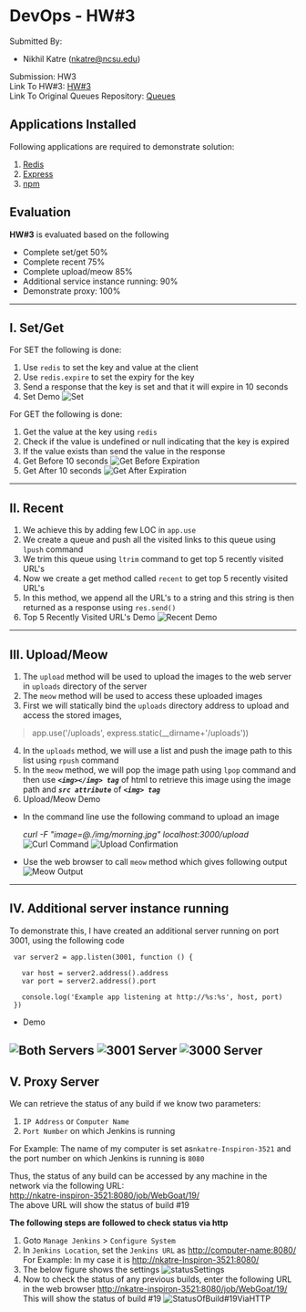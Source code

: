 DevOps - HW#3
===================
Submitted By:

 - Nikhil Katre (nkatre@ncsu.edu)
 
Submission: HW3 <br>
Link To HW#3: [HW#3](https://github.com/nkatre/DevOps-HW-3)<br>
Link To Original Queues Repository: [Queues](https://github.com/CSC-DevOps/Queues)


Applications Installed
-------------
Following applications are required to demonstrate solution: <br>
 1. [Redis](http://redis.io/) 
 2. [Express](http://expressjs.com/)
 3. [npm](https://www.npmjs.com/)


Evaluation
-------------

**HW#3** is evaluated based on the following

- Complete set/get 50%
- Complete recent 75%
- Complete upload/meow 85%
- Additional service instance running: 90%
- Demonstrate proxy: 100%

----------

I. Set/Get
-------------------

For SET the following is done:

 1. Use `redis` to set the key and value at the client
 2. Use `redis.expire` to set the expiry for the key
 3. Send a response that the key is set and that it will expire in 10 seconds
 4. Set Demo
 ![Set](https://github.com/nkatre/DevOps-HW-3/blob/master/outputImages/set.png)

For GET the following is done:

 1. Get the value at the key using `redis`
 2. Check if the value is undefined or null indicating that the key is expired
 3. If the value exists than send the value in the response
 4. Get Before 10 seconds
 ![Get Before Expiration](https://github.com/nkatre/DevOps-HW-3/blob/master/outputImages/get_under_10.png)
 5. Get After 10 seconds
 ![Get After Expiration](https://github.com/nkatre/DevOps-HW-3/blob/master/outputImages/get_after_10.png)

----------

II. Recent
-------------

 1. We achieve this by adding few LOC in `app.use`
 2. We create a queue and push all the visited links to this queue using `lpush` command<br>
 3. We trim this queue using `ltrim` command to get top 5 recently visited URL's<br>
 4. Now we create a get method called `recent` to get top 5 recently visited URL's
 5. In this method, we append all the URL's to a string and this string is then returned as a response using `res.send()`
 6. Top 5 Recently Visited URL's Demo
 ![Recent Demo](https://github.com/nkatre/DevOps-HW-3/blob/master/outputImages/recent.png)


----------

III. Upload/Meow
--------------------

 1. The `upload` method will be used to upload the images to the web server in `uploads` directory of the server
 2. The `meow` method will be used to access these uploaded images
 3. First we will statically bind the `uploads` directory address to upload and access the stored images, 
>  app.use('/uploads', express.static(__dirname+'/uploads'))
 4.  In the `uploads` method, we will use a list and push the image path to this list using `rpush` command
 5. In the `meow` method, we will pop the image path using `lpop` command and then use ***`<img></img> tag`*** of html to retrieve this image using the image path and ***`src attribute`*** of ***`<img> tag`***
 6. Upload/Meow Demo
 - In the command line use the following command to upload an image

     *curl -F "image=@./img/morning.jpg" localhost:3000/upload*
![Curl Command](https://github.com/nkatre/DevOps-HW-3/blob/master/outputImages/commandLine.png)
![Upload Confirmation](https://github.com/nkatre/DevOps-HW-3/blob/master/outputImages/CommandLineUploads.png)
 - Use the web browser to call `meow` method which gives following output
![Meow Output](https://github.com/nkatre/DevOps-HW-3/blob/master/outputImages/meow.png)
 
----------

IV. Additional server instance running
--------------------

 To demonstrate this, I have created an additional server running on port 3001, using the following code 

     var server2 = app.listen(3001, function () {                            
    
       var host = server2.address().address
       var port = server2.address().port
    
       console.log('Example app listening at http://%s:%s', host, port)
     })

- Demo

![Both Servers](https://github.com/nkatre/DevOps-HW-3/blob/master/outputImages/bothServers.png)
![3001 Server](https://github.com/nkatre/DevOps-HW-3/blob/master/outputImages/additionalServer.png)
![3000 Server](https://github.com/nkatre/DevOps-HW-3/blob/master/outputImages/additionalServer1.png)
 ----------

V. Proxy Server
--------------------
We can retrieve the status of any build if we know two parameters:<br>

 1. `IP Address` or `Computer Name`
 2. `Port Number` on which Jenkins is running

For Example:  The name of my computer is set as`nkatre-Inspiron-3521` and the port number on which Jenkins is running is `8080`<br>

Thus, the status of any build can be accessed by any machine in the network via the following URL:<br>
[http://nkatre-inspiron-3521:8080/job/WebGoat/19/](http://nkatre-inspiron-3521:8080/job/WebGoat/19/ "http://nkatre-inspiron-3521:8080/job/WebGoat/19/")<br>
The above URL will show the status of build #19<br>

**The following steps are followed to check status via http**

 1. Goto `Manage Jenkins` > `Configure System`
 2. In `Jenkins Location`, set the `Jenkins URL` as [http://computer-name:8080/](http://computer-name:8080/ "http://computer-name:8080/") <br>
	 For Example: In my case it is [http://nkatre-Inspiron-3521:8080/](http://nkatre-Inspiron-3521:8080/ "http://nkatre-Inspiron-3521:8080/")
 3. The below figure shows the settings
   ![statusSettings](https://github.com/nkatre/DevOpsProject/blob/master/Images/status1.png) 
 4. Now to check the status of any previous builds, enter the following URL in the web browser [http://nkatre-inspiron-3521:8080/job/WebGoat/19/](http://nkatre-inspiron-3521:8080/job/WebGoat/19/ "http://nkatre-inspiron-3521:8080/job/WebGoat/19/")
This will show the status of build #19
![StatusOfBuild#19ViaHTTP](https://github.com/nkatre/DevOpsProject/blob/master/Images/build%2319.png)

	 

